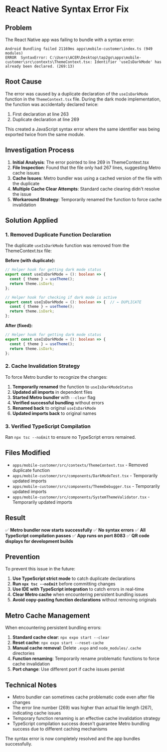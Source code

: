 # React Native Syntax Error Fix

## Problem
The React Native app was failing to bundle with a syntax error:
```
Android Bundling failed 21169ms apps\mobile-customer\index.ts (949 modules)
ERROR  SyntaxError: C:\Users\ACER\Desktop\tap2go\apps\mobile-customer\src\contexts\ThemeContext.tsx: Identifier 'useIsDarkMode' has already been declared. (269:13)
```

## Root Cause
The error was caused by a duplicate declaration of the `useIsDarkMode` function in the `ThemeContext.tsx` file. During the dark mode implementation, the function was accidentally declared twice:

1. First declaration at line 263
2. Duplicate declaration at line 269

This created a JavaScript syntax error where the same identifier was being exported twice from the same module.

## Investigation Process
1. **Initial Analysis**: The error pointed to line 269 in ThemeContext.tsx
2. **File Inspection**: Found that the file only had 267 lines, suggesting Metro cache issues
3. **Cache Issues**: Metro bundler was using a cached version of the file with the duplicate
4. **Multiple Cache Clear Attempts**: Standard cache clearing didn't resolve the issue
5. **Workaround Strategy**: Temporarily renamed the function to force cache invalidation

## Solution Applied

### 1. Removed Duplicate Function Declaration
The duplicate `useIsDarkMode` function was removed from the ThemeContext.tsx file:

**Before (with duplicate):**
```typescript
// Helper hook for getting dark mode status
export const useIsDarkMode = (): boolean => {
  const { theme } = useTheme();
  return theme.isDark;
};

// Helper hook for checking if dark mode is active
export const useIsDarkMode = (): boolean => {  // ← DUPLICATE
  const { theme } = useTheme();
  return theme.isDark;
};
```

**After (fixed):**
```typescript
// Helper hook for getting dark mode status
export const useIsDarkMode = (): boolean => {
  const { theme } = useTheme();
  return theme.isDark;
};
```

### 2. Cache Invalidation Strategy
To force Metro bundler to recognize the changes:
1. **Temporarily renamed** the function to `useIsDarkModeStatus`
2. **Updated all imports** in dependent files
3. **Started Metro bundler** with `--clear` flag
4. **Verified successful bundling** without errors
5. **Renamed back** to original `useIsDarkMode`
6. **Updated imports back** to original names

### 3. Verified TypeScript Compilation
Ran `npx tsc --noEmit` to ensure no TypeScript errors remained.

## Files Modified
- `apps/mobile-customer/src/contexts/ThemeContext.tsx` - Removed duplicate function
- `apps/mobile-customer/src/components/DarkModeTest.tsx` - Temporarily updated imports
- `apps/mobile-customer/src/components/ThemeDebugger.tsx` - Temporarily updated imports  
- `apps/mobile-customer/src/components/SystemThemeValidator.tsx` - Temporarily updated imports

## Result
✅ **Metro bundler now starts successfully**
✅ **No syntax errors**
✅ **All TypeScript compilation passes**
✅ **App runs on port 8083**
✅ **QR code displays for development builds**

## Prevention
To prevent this issue in the future:
1. **Use TypeScript strict mode** to catch duplicate declarations
2. **Run `npx tsc --noEmit`** before committing changes
3. **Use IDE with TypeScript integration** to catch errors in real-time
4. **Clear Metro cache** when encountering persistent bundling issues
5. **Avoid copy-pasting function declarations** without removing originals

## Metro Cache Management
When encountering persistent bundling errors:
1. **Standard cache clear**: `npx expo start --clear`
2. **Reset cache**: `npx expo start --reset-cache`
3. **Manual cache removal**: Delete `.expo` and `node_modules/.cache` directories
4. **Function renaming**: Temporarily rename problematic functions to force cache invalidation
5. **Port change**: Use different port if cache issues persist

## Technical Notes
- Metro bundler can sometimes cache problematic code even after file changes
- The error line number (269) was higher than actual file length (267), indicating cache issues
- Temporary function renaming is an effective cache invalidation strategy
- TypeScript compilation success doesn't guarantee Metro bundling success due to different caching mechanisms

The syntax error is now completely resolved and the app bundles successfully.
